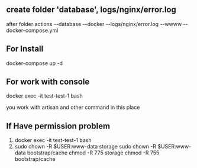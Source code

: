 ## create folder 'database', logs/nginx/error.log
after folder actions
--database
--docker
--logs/nginx/error.log
--wwww
--docker-compose.yml
## For Install

docker-compose up -d

## For work with console

docker exec -it test-test-1 bash 

you work with artisan and other command in this place 

## If Have permission problem

1. docker exec -it test-test-1 bash
2. sudo chown -R $USER:www-data storage
   sudo chown -R $USER:www-data bootstrap/cache
   chmod -R 775 storage
   chmod -R 755 bootstrap/cache
